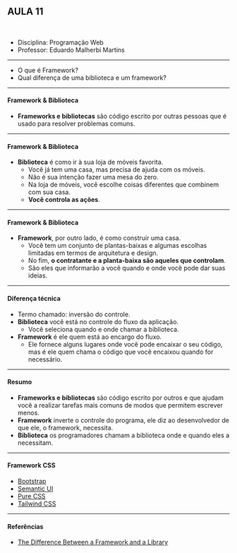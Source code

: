 ## AULA 11

<br />

- Disciplina: Programação Web
- Professor: Eduardo Malherbi Martins

---

- O que é Framework?
- Qual diferença de uma biblioteca e um framework?

---

#### Framework & Biblioteca

- **Frameworks e bibliotecas** são código escrito por outras pessoas que é usado para resolver problemas comuns.

---

#### Framework & Biblioteca

- **Biblioteca** é como ir à sua loja de móveis favorita.
  - Você já tem uma casa, mas precisa de ajuda com os móveis.
  - Não é sua intenção fazer uma mesa do zero.
  - Na loja de móveis, você escolhe coisas diferentes que combinem com sua casa.
  - **Você controla as ações**.

---

#### Framework & Biblioteca

- **Framework**, por outro lado, é como construir uma casa.
  - Você tem um conjunto de plantas-baixas e algumas escolhas limitadas em termos de arquitetura e design.
  - No fim, **o contratante e a planta-baixa são aqueles que controlam**.
  - São eles que informarão a você quando e onde você pode dar suas ideias.

---

#### Diferença técnica

- Termo chamado: inversão do controle.
- **Biblioteca** você está no controle do fluxo da aplicação.
  - Você seleciona quando e onde chamar a biblioteca.
- **Framework** é ele quem está ao encargo do fluxo.
  - Ele fornece alguns lugares onde você pode encaixar o seu código, mas é ele quem chama o código que você encaixou quando for necessário.

---

#### Resumo

- **Frameworks e bibliotecas** são código escrito por outros e que ajudam você a realizar tarefas mais comuns de modos que permitem escrever menos.
- **Framework** inverte o controle do programa, ele diz ao desenvolvedor de que ele, o framework, necessita.
- **Biblioteca** os programadores chamam a biblioteca onde e quando eles a necessitam.

---

#### Framework CSS

- [Bootstrap](https://getbootstrap.com/)
- [Semantic UI](https://semantic-ui.com/)
- [Pure CSS](https://purecss.io/)
- [Tailwind CSS](https://tailwindcss.com/)

---

#### Referências

- [The Difference Between a Framework and a Library](https://www.freecodecamp.org/news/the-difference-between-a-framework-and-a-library-bd133054023f/)

